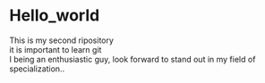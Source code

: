 # Hello_world
This is my second ripository<br>
it is important to learn git <br>
I being an enthusiastic guy, look forward to stand out in my field of specialization..
